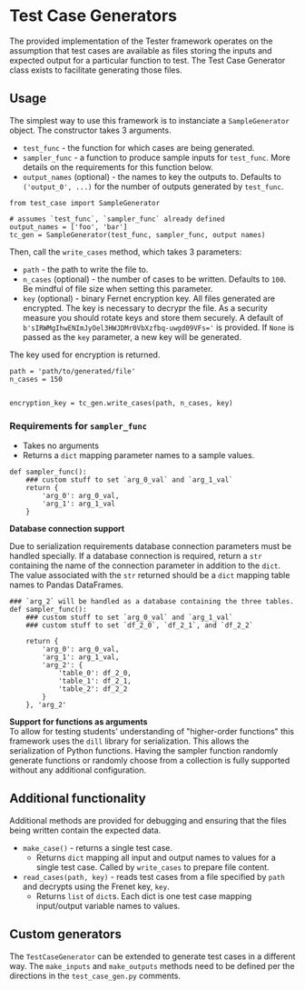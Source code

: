 # Test Case Generators

The provided implementation of the Tester framework operates on the assumption that test cases are available as files storing the inputs and expected output for a particular function to test. The Test Case Generator class exists to facilitate generating those files.

## Usage

The simplest way to use this framework is to instanciate a `SampleGenerator` object. The constructor takes 3 arguments.

- `test_func` - the function for which cases are being generated.
- `sampler_func` - a function to produce sample inputs for `test_func`. More details on the requirements for this function below.
- `output_names` (optional) - the names to key the outputs to. Defaults to `('output_0', ...)` for the number of outputs generated by `test_func`.

```
from test_case import SampleGenerator

# assumes `test_func`, `sampler_func` already defined
output_names = ['foo', 'bar']
tc_gen = SampleGenerator(test_func, sampler_func, output names)
```

Then, call the `write_cases` method, which takes 3 parameters:

- `path` - the path to write the file to.
- `n_cases` (optional) - the number of cases to be written. Defaults to `100`. Be mindful of file size when setting this parameter.
- `key` (optional) - binary Fernet encryption key. All files generated are encrypted. The key is necessary to decrypr the file. As a security measure you should rotate keys and store them securely. A default of `b'sIRWMgIhwENImJyOel3HWJDMr0VbXzfbq-uwgd09VFs='` is provided. If `None` is passed as the `key` parameter, a new key will be generated.

The key used for encryption is returned.
```
path = 'path/to/generated/file'
n_cases = 150


encryption_key = tc_gen.write_cases(path, n_cases, key)
```

### Requirements for `sampler_func`

- Takes no arguments
- Returns a `dict` mapping parameter names to a sample values.

```
def sampler_func():
    ### custom stuff to set `arg_0_val` and `arg_1_val`
    return {
        'arg_0': arg_0_val,
        'arg_1': arg_1_val
    }
```

**Database connection support**

Due to serialization requirements database connection parameters must be handled specially. If a database connection is required, return a `str` containing the name of the connection parameter in addition to the `dict`. The value associated with the `str` returned should be a `dict` mapping table names to Pandas DataFrames.

```
### `arg_2` will be handled as a database containing the three tables.
def sampler_func():
    ### custom stuff to set `arg_0_val` and `arg_1_val`
    ### custom stuff to set `df_2_0`, `df_2_1`, and `df_2_2`

    return {
        'arg_0': arg_0_val,
        'arg_1': arg_1_val,
        'arg_2': {
            'table_0': df_2_0,
            'table_1': df_2_1,
            'table_2': df_2_2
        }
    }, 'arg_2' 
```
**Support for functions as arguments**  
To allow for testing students' understanding of "higher-order functions" this framework uses the `dill` library for serialization. This allows the serialization of Python functions. Having the sampler function randomly generate functions or randomly choose from a collection is fully supported without any additional configuration.

## Additional functionality

Additional methods are provided for debugging and ensuring that the files being written contain the expected data.

- `make_case()` - returns a single test case. 
  - Returns `dict` mapping all input and output names to values for a single test case. Called by `write_cases` to prepare file content.
- `read_cases(path, key)` - reads test cases from a file specified by `path` and decrypts using the Frenet key, `key`. 
  - Returns `list` of `dict`s. Each dict is one test case mapping input/output variable names to values.

## Custom generators

The `TestCaseGenerator` can be extended to generate test cases in a different way. The `make_inputs` and `make_outputs` methods need to be defined per the directions in the `test_case_gen.py` comments.
